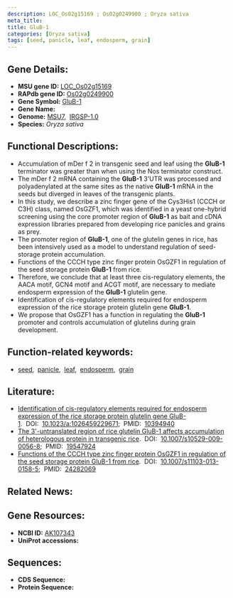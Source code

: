 ```yaml
---
description: LOC_Os02g15169 ; Os02g0249900 ; Oryza sativa
meta_title:
title: GluB-1
categories: [Oryza sativa]
tags: [seed, panicle, leaf, endosperm, grain]
---
```


## Gene Details:
- **MSU gene ID:** [LOC_Os02g15169](http://rice.uga.edu/cgi-bin/ORF_infopage.cgi?orf=LOC_Os02g15169)  
- **RAPdb gene ID:** [Os02g0249900](https://rapdb.dna.affrc.go.jp/locus/?name=Os02g0249900)  
- **Gene Symbol:** <u>GluB-1</u>
- **Gene Name:**
- **Genome:**  [MSU7](http://rice.uga.edu/),&nbsp;&nbsp;[IRGSP-1.0](https://rapdb.dna.affrc.go.jp/download/irgsp1.html)
- **Species:** *Oryza sativa*

## Functional Descriptions:
   - Accumulation of mDer f 2 in transgenic seed and leaf using the **GluB-1** terminator was greater than when using the Nos terminator construct.
   - The mDer f 2 mRNA containing the **GluB-1** 3'UTR was processed and polyadenylated at the same sites as the native **GluB-1** mRNA in the seeds but diverged in leaves of the transgenic plants.
   - In this study, we describe a zinc finger gene of the Cys3His1 (CCCH or C3H) class, named OsGZF1, which was identified in a yeast one-hybrid screening using the core promoter region of **GluB-1** as bait and cDNA expression libraries prepared from developing rice panicles and grains as prey.
   - The promoter region of **GluB-1**, one of the glutelin genes in rice, has been intensively used as a model to understand regulation of seed-storage protein accumulation.
   - Functions of the CCCH type zinc finger protein OsGZF1 in regulation of the seed storage protein **GluB-1** from rice.
   - Therefore, we conclude that at least three cis-regulatory elements, the AACA motif, GCN4 motif and ACGT motif, are necessary to mediate endosperm expression of the **GluB-1** glutelin gene.
   - Identification of cis-regulatory elements required for endosperm expression of the rice storage protein glutelin gene **GluB-1**.
   - We propose that OsGZF1 has a function in regulating the **GluB-1** promoter and controls accumulation of glutelins during grain development.

## Function-related keywords:
   - [seed](/tags/seed/),&nbsp;&nbsp;[panicle](/tags/panicle/),&nbsp;&nbsp;[leaf](/tags/leaf/),&nbsp;&nbsp;[endosperm](/tags/endosperm/),&nbsp;&nbsp;[grain](/tags/grain/)

## Literature:
   - [Identification of cis-regulatory elements required for endosperm expression of the rice storage protein glutelin gene GluB-1](https://www.doi.org/10.1023/a:1026459229671).&nbsp;&nbsp;DOI:&nbsp;&nbsp;[10.1023/a:1026459229671](https://www.doi.org/10.1023/a:1026459229671);&nbsp;&nbsp;PMID:&nbsp;&nbsp;[10394940](https://pubmed.ncbi.nlm.nih.gov/10394940/)
   - [The 3'-untranslated region of rice glutelin GluB-1 affects accumulation of heterologous protein in transgenic rice](https://www.doi.org/10.1007/s10529-009-0056-8).&nbsp;&nbsp;DOI:&nbsp;&nbsp;[10.1007/s10529-009-0056-8](https://www.doi.org/10.1007/s10529-009-0056-8);&nbsp;&nbsp;PMID:&nbsp;&nbsp;[19547924](https://pubmed.ncbi.nlm.nih.gov/19547924/)
   - [Functions of the CCCH type zinc finger protein OsGZF1 in regulation of the seed storage protein GluB-1 from rice](https://www.doi.org/10.1007/s11103-013-0158-5).&nbsp;&nbsp;DOI:&nbsp;&nbsp;[10.1007/s11103-013-0158-5](https://www.doi.org/10.1007/s11103-013-0158-5);&nbsp;&nbsp;PMID:&nbsp;&nbsp;[24282069](https://pubmed.ncbi.nlm.nih.gov/24282069/)

## Related News:

## Gene Resources:
- **NCBI ID:**  [AK107343](http://www.ncbi.nlm.nih.gov/nuccore/AK107343)
- **UniProt accessions:** [](https://www.uniprot.org/uniprotkb//entry)

## Sequences:
- **CDS Sequence:**
- **Protein Sequence:**
